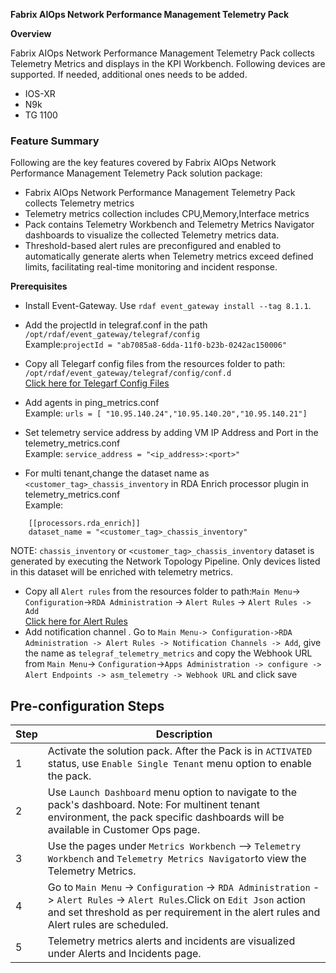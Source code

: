 **Fabrix AIOps Network Performance Management Telemetry Pack**

**Overview**

Fabrix AIOps Network Performance Management Telemetry Pack collects Telemetry Metrics and displays in the KPI Workbench.
Following devices are supported. If needed, additional ones needs to be added.  
  
- IOS-XR  
- N9k  
- TG 1100  

### Feature Summary  
  
Following are the key features covered by Fabrix AIOps Network Performance Management Telemetry Pack solution package:  
  
- Fabrix AIOps Network Performance Management Telemetry Pack collects Telemetry metrics
- Telemetry metrics collection includes CPU,Memory,Interface metrics
-  Pack contains Telemetry Workbench and Telemetry Metrics Navigator dashboards to visualize the collected Telemetry metrics data.
- Threshold-based alert rules are preconfigured and enabled to automatically generate alerts when Telemetry metrics exceed defined limits, facilitating real-time monitoring and incident response.
 



**Prerequisites**

- Install Event-Gateway. Use `rdaf event_gateway install --tag 8.1.1`.<br>
- Add the projectId in telegraf.conf in the path `/opt/rdaf/event_gateway/telegraf/config`<br>
Example:`projectId = "ab7085a8-6dda-11f0-b23b-0242ac150006"`
- Copy all Telegarf config files from the resources folder to path: `/opt/rdaf/event_gateway/telegraf/config/conf.d`<br><a href="https://github.com/cloudfabrix/rda_packs/tree/main/Fabrix%20AIOps%20Network%20Performance%20Management%20Telemetry/9.0.0/resources/telegraf_config_files" target="_blank">Click here for Telegarf Config Files</a><br>

- Add agents in ping_metrics.conf<br>
Example:
`urls = [ "10.95.140.24","10.95.140.20","10.95.140.21"]`

- Set telemetry service address by adding VM IP Address and Port in the telemetry_metrics.conf<br>
Example: `service_address = "<ip_address>:<port>"`
- For multi tenant,change the dataset name as `<customer_tag>_chassis_inventory` in RDA Enrich processor plugin in telemetry_metrics.conf<br>
Example:
```
    [[processors.rda_enrich]] 
    dataset_name = "<customer_tag>_chassis_inventory"
``` 
NOTE: `chassis_inventory` or `<customer_tag>_chassis_inventory` dataset is generated by executing the Network Topology Pipeline. Only devices listed in this dataset will be enriched with telemetry metrics.

- Copy all `Alert rules` from the resources folder to path:`Main Menu`-> `Configuration`->`RDA Administration` -> `Alert Rules` -> `Alert Rules -> Add`<br><a href="https://github.com/cloudfabrix/rda_packs/tree/main/Fabrix%20AIOps%20Network%20Performance%20Management%20Telemetry/9.0.0/resources/alert_rules" target="_blank">Click here for Alert Rules</a><br>
- Add notification channel . Go to `Main Menu-> Configuration->RDA Administration -> Alert Rules -> Notification Channels -> Add`, give the name as `telegraf_telemetry_metrics` and copy the Webhook URL from `Main Menu`-> `Configuration`->`Apps Administration -> configure -> Alert Endpoints -> asm_telemetry -> Webhook URL` and click save


## Pre-configuration Steps  
   
| Step | Description |  
|------|-------------|  
| 1    | Activate the solution pack. After the Pack is in `ACTIVATED` status, use `Enable Single Tenant` menu option to enable the pack.  |   
| 2    | Use `Launch Dashboard` menu option to navigate to the pack's dashboard. Note: For multinent tenant environment, the pack specific dashboards will be available in Customer Ops page.|  
| 3    | Use the pages under  `Metrics Workbench` --> `Telemetry Workbench` and `Telemetry Metrics Navigator`to view the Telemetry Metrics. |  
| 4    | Go to `Main Menu` -> `Configuration` -> `RDA Administration` -> `Alert Rules` -> `Alert Rules`.Click on `Edit Json` action and set threshold as per requirement in the alert rules and Alert rules are scheduled.|
| 5    | Telemetry metrics alerts and incidents are visualized under Alerts and Incidents page. |  


